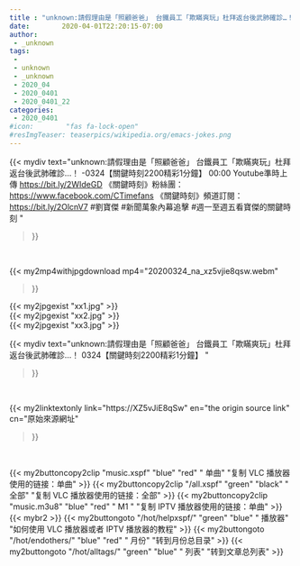 ```yaml
---
title : "unknown:請假理由是「照顧爸爸」 台鐵員工「欺瞞爽玩」杜拜返台後武肺確診…！ 0324【關鍵時刻2200精彩1分鐘】 "
date:        2020-04-01T22:20:15-07:00
author:
 - _unknown
tags:
 - 
 - unknown
 - _unknown
 - 2020_04
 - 2020_0401
 - 2020_0401_22
categories:
 - 2020_0401
#icon:        "fas fa-lock-open"
#resImgTeaser: teaserpics/wikipedia.org/emacs-jokes.png
---
```







{{< mydiv text="unknown:請假理由是「照顧爸爸」 台鐵員工「欺瞞爽玩」杜拜返台後武肺確診…！ -0324【關鍵時刻2200精彩1分鐘】 00:00  Youtube準時上傳 https://bit.ly/2WIdeGD  《關鍵時刻》粉絲團：https://www.facebook.com/CTimefans 《關鍵時刻》頻道訂閱：https://bit.ly/2OlcnV7  #劉寶傑 #新聞萬象內幕追擊 #週一至週五看寶傑的關鍵時刻 "
>}}
<br>


{{< my2mp4withjpgdownload mp4="20200324_na_xz5vjie8qsw.webm"
>}}

{{< my2jpgexist "xx1.jpg" >}}<br>
{{< my2jpgexist "xx2.jpg" >}}<br>
{{< my2jpgexist "xx3.jpg" >}}<br>



{{< mydiv text="unknown:請假理由是「照顧爸爸」 台鐵員工「欺瞞爽玩」杜拜返台後武肺確診…！ 0324【關鍵時刻2200精彩1分鐘】 "
>}}
<br>

{{< my2linktextonly link="https://XZ5vJiE8qSw"
en="the origin source link" cn="原始來源網址"
>}}


<br>


{{< my2buttoncopy2clip "music.xspf"        "blue"   "red"    " 单曲"  "复制 VLC 播放器使用的链接：单曲" >}} {{< my2buttoncopy2clip "/all.xspf"         "green"  "black"  " 全部"  "复制 VLC 播放器使用的链接：全部" >}} {{< my2buttoncopy2clip "music.m3u8"        "blue"   "red"    " M1 "    "复制 IPTV 播放器使用的链接：单曲" >}} {{< mybr2 >}} {{< my2buttongoto      "/hot/helpxspf/"    "green"  "blue"   " 播放器" "如何使用 VLC 播放器或者 IPTV 播放器的教程" >}} {{< my2buttongoto      "/hot/endothers/"   "blue"   "red"    " 月份"   "转到月份总目录" >}} {{< my2buttongoto      "/hot/alltags/"     "green"  "blue"   " 列表"   "转到文章总列表" >}} 
